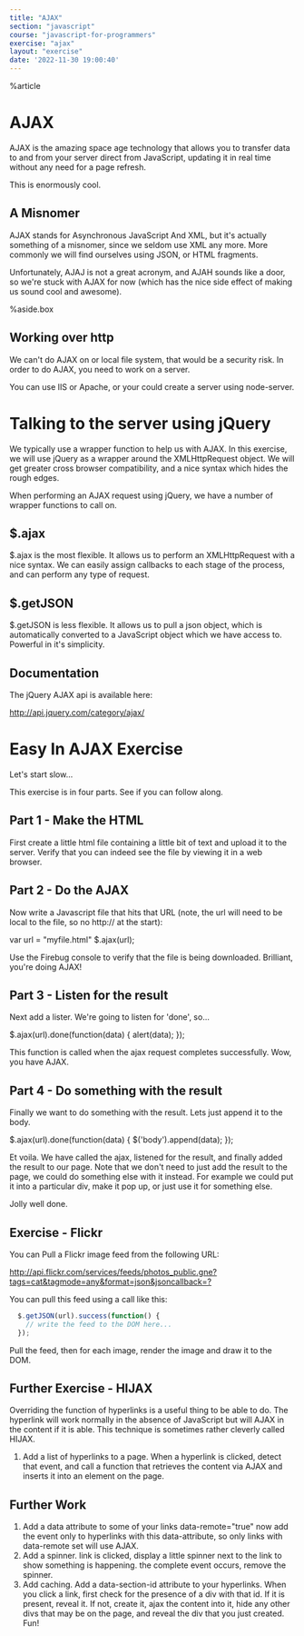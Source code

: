 ```yaml
---
title: "AJAX"
section: "javascript"
course: "javascript-for-programmers"
exercise: "ajax"
layout: "exercise"
date: '2022-11-30 19:00:40'
---
```


%article



# AJAX

AJAX is the amazing space age technology that allows you to transfer data to and from your server direct from JavaScript, updating it in real time without any need for a page refresh.

This is enormously cool.

## A Misnomer ##

AJAX stands for Asynchronous JavaScript And XML, but it's actually something of a misnomer, since we seldom use XML any more. More commonly we will find ourselves using JSON, or HTML fragments.

Unfortunately, AJAJ is not a great acronym, and AJAH sounds like a door, so we're stuck with AJAX for now (which has the nice side effect of making us sound cool and awesome).

%aside.box

## Working over http

We can't do AJAX on or local file system, that would be a security risk. In order to do AJAX, you need to work on a server.

You can use IIS or Apache, or your could create a server using node-server.



# Talking to the server using jQuery

We typically use a wrapper function to help us with AJAX. In this exercise, we will use jQuery as a wrapper around the XMLHttpRequest object. We will get greater cross browser compatibility, and a nice syntax which hides the rough edges.

When performing an AJAX request using jQuery, we have a number of wrapper functions to call on.

## $.ajax

$.ajax is the most flexible. It allows us to perform an XMLHttpRequest with a nice syntax. We can easily assign callbacks to each stage of the process, and can perform any   type of request.

## $.getJSON ##

$.getJSON is less flexible. It allows us to pull a json object, which is automatically converted to a JavaScript object which we have access to. Powerful in it's simplicity.


## Documentation ##

The jQuery AJAX api is available here:

http://api.jquery.com/category/ajax/




# Easy In AJAX Exercise #

Let's start slow...

This exercise is in four parts. See if you can follow along.



## Part 1 - Make the HTML ##

First create a little html file containing a little bit of text and upload it to the server. Verify that you can indeed see the file by viewing it in a web browser.



## Part 2 - Do the AJAX ##

Now write a Javascript file that hits that URL (note, the url will need to be local to the file, so no http:// at the start):

var url = "myfile.html"
$.ajax(url);

Use the Firebug console to verify that the file is being downloaded. Brilliant, you're doing AJAX!



## Part 3 - Listen for the result ##

Next add a lister. We're going to listen for 'done', so...

$.ajax(url).done(function(data) {
alert(data);
});

This function is called when the ajax request completes successfully. Wow, you have AJAX.



## Part 4 - Do something with the result ##

Finally we want to do something with the result. Lets just append it to the body.

$.ajax(url).done(function(data) {
$('body').append(data);
});

Et voila. We have called the ajax, listened for the result, and finally added the result to our page. Note that we don't need to just add the result to the page, we could do   something else with it instead. For example we could put it into a particular div, make it pop up, or just use it for something else.

Jolly well done.




## Exercise - Flickr

You can Pull a Flickr image feed from the following URL:

<http://api.flickr.com/services/feeds/photos_public.gne?tags=cat&tagmode=any&format=json&jsoncallback=?>

You can pull this feed using a call like this:

```js
  $.getJSON(url).success(function() {
    // write the feed to the DOM here...
  });
```





Pull the feed, then for each image, render the image and draw it to the DOM.



## Further Exercise - HIJAX

Overriding the function of hyperlinks is a useful thing to be able to do. The hyperlink will work normally in the absence of JavaScript but will AJAX in the content if it is able. This technique is sometimes rather cleverly called HIJAX.

1. Add a list of hyperlinks to a page. When a hyperlink is clicked, detect that event, and call a function that retrieves the content via AJAX and inserts it into an element   on the page.

## Further Work

1. Add a data attribute to some of your links data-remote="true" now add the event only to hyperlinks with this data-attribute, so only links with data-remote set will use   AJAX.
2. Add a spinner. link is clicked, display a little spinner next to the link to show something is happening. the complete event occurs, remove the spinner.
3. Add caching. Add a data-section-id attribute to your hyperlinks. When you click a link, first check for the presence of a div with that id. If it is present, reveal it. If   not, create it, ajax the content into it, hide any other divs that may be on the page, and reveal the div that you just created. Fun!
